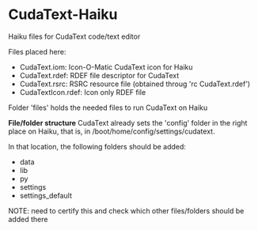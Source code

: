 # CudaText-Haiku
Haiku files for CudaText code/text editor

Files placed here:
- CudaText.iom:       Icon-O-Matic CudaText icon for Haiku
- CudaText.rdef:      RDEF file descriptor for CudaText
- CudaText.rsrc:      RSRC resource file (obtained throug 'rc CudaText.rdef')
- CudaTextIcon.rdef:  Icon only RDEF file

Folder 'files' holds the needed files to run CudaText on Haiku

**File/folder structure**
CudaText already sets the 'config' folder in the right place on Haiku, that is, in /boot/home/config/settings/cudatext.

In that location, the following folders should be added:
- data
- lib
- py
- settings
- settings_default

NOTE: need to certify this and check which other files/folders should be added there

